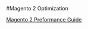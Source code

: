 #Magento 2 Optimization

[Magento 2 Preformance Guide](https://firebearstudio.com/blog/the-magento-2-performance-guide-out-of-the-box-features-extensions-tips.html)